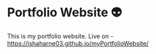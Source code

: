 # Portfolio Website 👽️
This is my portfolio website.
Live on - https://ishaharne03.github.io/myPortfolioWebsite/
